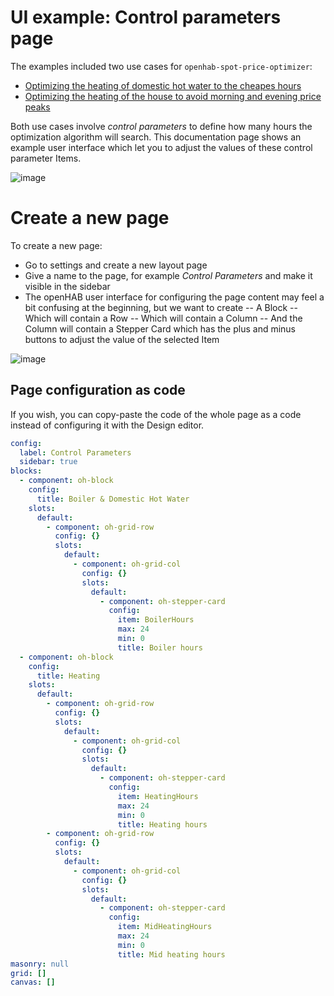 # UI example: Control parameters page

The examples included two use cases for `openhab-spot-price-optimizer`:
- [Optimizing the heating of domestic hot water to the cheapes hours](https://github.com/masipila/openhab-spot-price-optimizer/blob/main/doc/Boiler-control-points-example.md)
- [Optimizing the heating of the house to avoid morning and evening price peaks](https://github.com/masipila/openhab-spot-price-optimizer/blob/main/doc/Heating-contol-points-example.md)

Both use cases involve _control parameters_ to define how many hours the optimization algorithm will search. This documentation page shows an example user interface which let you to adjust the values of these control parameter Items.

![image](https://github.com/masipila/openhab-spot-price-optimizer/assets/20110757/492f1dc7-6d12-444a-b49f-a58be5df8006)

# Create a new page
To create a new page:
- Go to settings and create a new layout page
- Give a name to the page, for example _Control Parameters_ and make it visible in the sidebar
- The openHAB user interface for configuring the page content may feel a bit confusing at the beginning, but we want to create
-- A Block
-- Which will contain a Row
-- Which will contain a Column
-- And the Column will contain a Stepper Card which has the plus and minus buttons to adjust the value of the selected Item

![image](https://github.com/masipila/openhab-spot-price-optimizer/assets/20110757/11bca8c9-0447-4666-bbe5-ef5eaff44821)

## Page configuration as code
If you wish, you can copy-paste the code of the whole page as a code instead of configuring it with the Design editor.

```yaml
config:
  label: Control Parameters
  sidebar: true
blocks:
  - component: oh-block
    config:
      title: Boiler & Domestic Hot Water
    slots:
      default:
        - component: oh-grid-row
          config: {}
          slots:
            default:
              - component: oh-grid-col
                config: {}
                slots:
                  default:
                    - component: oh-stepper-card
                      config:
                        item: BoilerHours
                        max: 24
                        min: 0
                        title: Boiler hours
  - component: oh-block
    config:
      title: Heating
    slots:
      default:
        - component: oh-grid-row
          config: {}
          slots:
            default:
              - component: oh-grid-col
                config: {}
                slots:
                  default:
                    - component: oh-stepper-card
                      config:
                        item: HeatingHours
                        max: 24
                        min: 0
                        title: Heating hours
        - component: oh-grid-row
          config: {}
          slots:
            default:
              - component: oh-grid-col
                config: {}
                slots:
                  default:
                    - component: oh-stepper-card
                      config:
                        item: MidHeatingHours
                        max: 24
                        min: 0
                        title: Mid heating hours
masonry: null
grid: []
canvas: []
```



